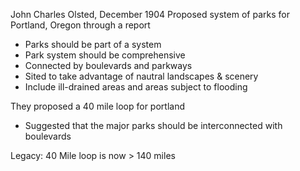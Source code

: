 John Charles Olsted, December 1904
Proposed system of parks for Portland, Oregon through a report

- Parks should be part of a system
- Park system should be comprehensive
- Connected by boulevards and parkways
- Sited to take advantage of nautral landscapes & scenery
- Include ill-drained areas and areas subject to flooding

They proposed a 40 mile loop for portland
- Suggested that the major parks should be interconnected with boulevards

Legacy:
40 Mile loop is now > 140 miles
